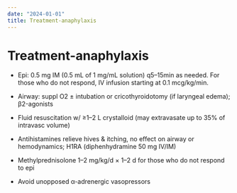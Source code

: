 ```yaml
---
date: "2024-01-01"
title: Treatment-anaphylaxis
---
```


# Treatment-anaphylaxis


* Epi: 0.5 mg IM (0.5 mL of 1 mg/mL solution) q5–15min as needed. For those who do not respond, IV infusion starting at 0.1 mcg/kg/min.

* Airway: suppl O2 ± intubation or cricothyroidotomy (if laryngeal edema); β2-agonists

* Fluid resuscitation w/ ≥1–2 L crystalloid (may extravasate up to 35% of intravasc volume)

* Antihistamines relieve hives & itching, no effect on airway or hemodynamics; H1RA (diphenhydramine 50 mg IV/IM)

* Methylprednisolone 1–2 mg/kg/d × 1–2 d for those who do not respond to epi

* Avoid unopposed α-adrenergic vasopressors

